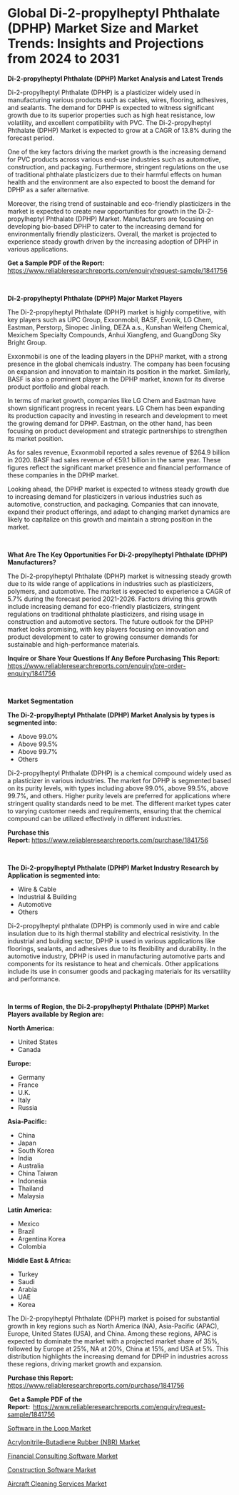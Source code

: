 <p><h1>Global Di-2-propylheptyl Phthalate (DPHP) Market Size and Market Trends: Insights and Projections from 2024 to 2031</h1></p><p><strong>Di-2-propylheptyl Phthalate (DPHP) Market Analysis and Latest Trends</strong></p>
<p><p>Di-2-propylheptyl Phthalate (DPHP) is a plasticizer widely used in manufacturing various products such as cables, wires, flooring, adhesives, and sealants. The demand for DPHP is expected to witness significant growth due to its superior properties such as high heat resistance, low volatility, and excellent compatibility with PVC. The Di-2-propylheptyl Phthalate (DPHP) Market is expected to grow at a CAGR of 13.8% during the forecast period.</p><p>One of the key factors driving the market growth is the increasing demand for PVC products across various end-use industries such as automotive, construction, and packaging. Furthermore, stringent regulations on the use of traditional phthalate plasticizers due to their harmful effects on human health and the environment are also expected to boost the demand for DPHP as a safer alternative.</p><p>Moreover, the rising trend of sustainable and eco-friendly plasticizers in the market is expected to create new opportunities for growth in the Di-2-propylheptyl Phthalate (DPHP) Market. Manufacturers are focusing on developing bio-based DPHP to cater to the increasing demand for environmentally friendly plasticizers. Overall, the market is projected to experience steady growth driven by the increasing adoption of DPHP in various applications.</p></p>
<p><strong>Get a Sample PDF of the Report:&nbsp;</strong> <a href="https://www.reliableresearchreports.com/enquiry/request-sample/1841756">https://www.reliableresearchreports.com/enquiry/request-sample/1841756</a></p>
<p>&nbsp;</p>
<p><strong>Di-2-propylheptyl Phthalate (DPHP) Major Market Players</strong></p>
<p><p>The Di-2-propylheptyl Phthalate (DPHP) market is highly competitive, with key players such as UPC Group, Exxonmobil, BASF, Evonik, LG Chem, Eastman, Perstorp, Sinopec Jinling, DEZA a.s., Kunshan Weifeng Chemical, Mexichem Specialty Compounds, Anhui Xiangfeng, and GuangDong Sky Bright Group. </p><p>Exxonmobil is one of the leading players in the DPHP market, with a strong presence in the global chemicals industry. The company has been focusing on expansion and innovation to maintain its position in the market. Similarly, BASF is also a prominent player in the DPHP market, known for its diverse product portfolio and global reach.</p><p>In terms of market growth, companies like LG Chem and Eastman have shown significant progress in recent years. LG Chem has been expanding its production capacity and investing in research and development to meet the growing demand for DPHP. Eastman, on the other hand, has been focusing on product development and strategic partnerships to strengthen its market position.</p><p>As for sales revenue, Exxonmobil reported a sales revenue of $264.9 billion in 2020. BASF had sales revenue of €59.1 billion in the same year. These figures reflect the significant market presence and financial performance of these companies in the DPHP market.</p><p>Looking ahead, the DPHP market is expected to witness steady growth due to increasing demand for plasticizers in various industries such as automotive, construction, and packaging. Companies that can innovate, expand their product offerings, and adapt to changing market dynamics are likely to capitalize on this growth and maintain a strong position in the market.</p></p>
<p>&nbsp;</p>
<p><strong>What Are The Key Opportunities For Di-2-propylheptyl Phthalate (DPHP) Manufacturers?</strong></p>
<p><p>The Di-2-propylheptyl Phthalate (DPHP) market is witnessing steady growth due to its wide range of applications in industries such as plasticizers, polymers, and automotive. The market is expected to experience a CAGR of 5.7% during the forecast period 2021-2026. Factors driving this growth include increasing demand for eco-friendly plasticizers, stringent regulations on traditional phthalate plasticizers, and rising usage in construction and automotive sectors. The future outlook for the DPHP market looks promising, with key players focusing on innovation and product development to cater to growing consumer demands for sustainable and high-performance materials.</p></p>
<p><strong>Inquire or Share Your Questions If Any Before Purchasing This Report:</strong> <a href="https://www.reliableresearchreports.com/enquiry/pre-order-enquiry/1841756">https://www.reliableresearchreports.com/enquiry/pre-order-enquiry/1841756</a></p>
<p>&nbsp;</p>
<p><strong>Market Segmentation</strong></p>
<p><strong>The Di-2-propylheptyl Phthalate (DPHP) Market Analysis by types is segmented into:</strong></p>
<p><ul><li>Above 99.0%</li><li>Above 99.5%</li><li>Above 99.7%</li><li>Others</li></ul></p>
<p><p>Di-2-propylheptyl Phthalate (DPHP) is a chemical compound widely used as a plasticizer in various industries. The market for DPHP is segmented based on its purity levels, with types including above 99.0%, above 99.5%, above 99.7%, and others. Higher purity levels are preferred for applications where stringent quality standards need to be met. The different market types cater to varying customer needs and requirements, ensuring that the chemical compound can be utilized effectively in different industries.</p></p>
<p><strong>Purchase this Report:&nbsp;</strong><a href="https://www.reliableresearchreports.com/purchase/1841756">https://www.reliableresearchreports.com/purchase/1841756</a></p>
<p>&nbsp;</p>
<p><strong>The Di-2-propylheptyl Phthalate (DPHP) Market Industry Research by Application is segmented into:</strong></p>
<p><ul><li>Wire & Cable</li><li>Industrial & Building</li><li>Automotive</li><li>Others</li></ul></p>
<p><p>Di-2-propylheptyl phthalate (DPHP) is commonly used in wire and cable insulation due to its high thermal stability and electrical resistivity. In the industrial and building sector, DPHP is used in various applications like floorings, sealants, and adhesives due to its flexibility and durability. In the automotive industry, DPHP is used in manufacturing automotive parts and components for its resistance to heat and chemicals. Other applications include its use in consumer goods and packaging materials for its versatility and performance.</p></p>
<p>&nbsp;</p>
<p><strong>In terms of Region, the Di-2-propylheptyl Phthalate (DPHP) Market Players available by Region are:</strong></p>
<p>
    <p> <strong> North America: </strong>
        <ul>
            <li>United States</li>
            <li>Canada</li>
        </ul>
        </p> 
    <p> <strong> Europe: </strong>
        <ul>
            <li>Germany</li>
            <li>France</li>
            <li>U.K.</li>
            <li>Italy</li>
            <li>Russia</li>
        </ul>
        </p> 
    <p> <strong> Asia-Pacific: </strong>
        <ul>
            <li>China</li>
            <li>Japan</li>
            <li>South Korea</li>
            <li>India</li>
            <li>Australia</li>
            <li>China Taiwan</li>
            <li>Indonesia</li>
            <li>Thailand</li>
            <li>Malaysia</li>
        </ul>
        </p> 
    <p> <strong> Latin America: </strong>
        <ul>
            <li>Mexico</li>
            <li>Brazil</li>
            <li>Argentina Korea</li>
            <li>Colombia</li>
        </ul>
        </p> 
    <p> <strong> Middle East & Africa: </strong>
        <ul>
            <li>Turkey</li>
            <li>Saudi</li>
            <li>Arabia</li>
            <li>UAE</li>
            <li>Korea</li>
        </ul>
    </p>
    </p>
<p><p>The Di-2-propylheptyl Phthalate (DPHP) market is poised for substantial growth in key regions such as North America (NA), Asia-Pacific (APAC), Europe, United States (USA), and China. Among these regions, APAC is expected to dominate the market with a projected market share of 35%, followed by Europe at 25%, NA at 20%, China at 15%, and USA at 5%. This distribution highlights the increasing demand for DPHP in industries across these regions, driving market growth and expansion.</p></p>
<p><strong>Purchase this Report: </strong><a href="https://www.reliableresearchreports.com/purchase/1841756">https://www.reliableresearchreports.com/purchase/1841756</a></p>
<p>&nbsp;<strong>Get a Sample PDF of the Report:&nbsp;&nbsp;</strong><a href="https://www.reliableresearchreports.com/enquiry/request-sample/1841756">https://www.reliableresearchreports.com/enquiry/request-sample/1841756</a></p>
<p><strong></strong></p>
<p><p><a href="https://medium.com/@jarredmertz94/software-in-the-loop-market-insight-market-trends-growth-forecasted-from-2024-to-2031-a612d5a841a4">Software in the Loop Market</a></p><p><a href="https://github.com/danielneavesallisons03mba/Market-Research-Report-List-1/blob/main/acrylonitrile-butadiene-rubber-nbr-market.md">Acrylonitrile-Butadiene Rubber (NBR) Market</a></p><p><a href="https://medium.com/@larryhill766/financial-consulting-software-market-size-reveals-the-best-marketing-channels-in-global-industry-65dadc997344">Financial Consulting Software Market</a></p><p><a href="https://medium.com/@karenglover656/construction-software-market-competitive-analysis-market-trends-and-forecast-to-2031-4f51265bd6c9">Construction Software Market</a></p><p><a href="https://medium.com/@karenglover656/aircraft-cleaning-services-market-the-key-to-successful-business-strategy-forecast-till-2031-65204c0274af">Aircraft Cleaning Services Market</a></p></p>